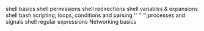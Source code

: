 shell basics
shell permissions
shell redirections
shell variables & expansions
shell bash scripting; loops, conditions and parsing
''        ''       '';processes and signals
shell regular expressions
Networking basics
